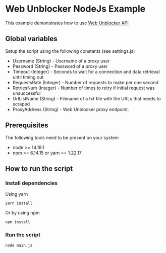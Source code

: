 # Web Unblocker NodeJs Example

This example demonstrates how to use [Web Unblocker API](https://developers.oxylabs.io/advanced-proxy-solutions/web-unblocker)

## Global variables

Setup the script using the following constants (see settings.js)

* Username (String) - Username of a proxy user
* Password (String) - Password of a proxy user
* Timeout (Integer) - Seconds to wait for a connection and data retrieval until timing out
* RequestsRate (Integer) - Number of requests to make per one second
* RetriesNum (Integer) - Number of times to retry if initial request was unsuccessful
* UrlListName (String) - Filename of a txt file with the URLs that needs to scraped
* ProxyAddress (String) - Web Unblocker proxy endpoint.

## Prerequisites

The following tools need to be present on your system
* node >= 14.18.1 
* npm >= 6.14.15 or yarn >= 1.22.17

## How to run the script

### Install dependencies
Using yarn
```
yarn install
```

Or by using npm
```
npm install
```

### Run the script
```
node main.js
```
